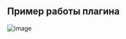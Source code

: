 ## Пример работы плагина
![image](https://github.com/nelogeek/RevitTestTask/assets/71896690/a13eb449-4336-4f92-a019-c676bf8af489)
